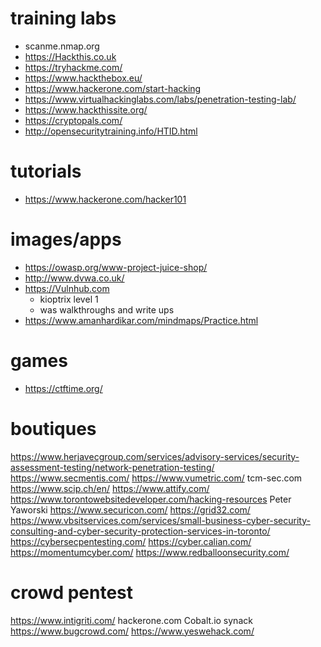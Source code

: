 # training labs
- scanme.nmap.org
- https://Hackthis.co.uk
- https://tryhackme.com/
- https://www.hackthebox.eu/
- https://www.hackerone.com/start-hacking
- https://www.virtualhackinglabs.com/labs/penetration-testing-lab/
- https://www.hackthissite.org/
- https://cryptopals.com/
- http://opensecuritytraining.info/HTID.html

# tutorials
- https://www.hackerone.com/hacker101

# images/apps
- https://owasp.org/www-project-juice-shop/
- http://www.dvwa.co.uk/
- https://Vulnhub.com
  - kioptrix level 1 
  - was walkthroughs and write ups
- https://www.amanhardikar.com/mindmaps/Practice.html

# games
- https://ctftime.org/

# boutiques
https://www.herjavecgroup.com/services/advisory-services/security-assessment-testing/network-penetration-testing/
https://www.secmentis.com/
https://www.vumetric.com/
tcm-sec.com
https://www.scip.ch/en/
https://www.attify.com/
https://www.torontowebsitedeveloper.com/hacking-resources
Peter Yaworski
https://www.securicon.com/
https://grid32.com/
https://www.vbsitservices.com/services/small-business-cyber-security-consulting-and-cyber-security-protection-services-in-toronto/
https://cybersecpentesting.com/
https://cyber.calian.com/
https://momentumcyber.com/
https://www.redballoonsecurity.com/

# crowd pentest
https://www.intigriti.com/
hackerone.com
Cobalt.io
synack
https://www.bugcrowd.com/
https://www.yeswehack.com/